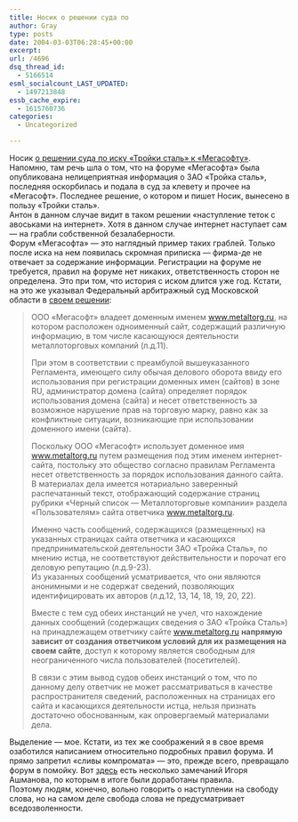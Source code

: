 ```yaml
---
title: Носик о решении суда по
author: Gray
type: posts
date: 2004-03-03T06:28:45+00:00
excerpt:
url: /4696
dsq_thread_id:
  - 5166514
esml_socialcount_LAST_UPDATED:
  - 1497213848
essb_cache_expire:
  - 1615760736
categories:
  - Uncategorized

---
```








Носик <a href="http://www.gzt.ru/rub.gzt?rubric=reviu&#038;id=61050000000010637" target="_blank">о решении суда по иску &#171;Тройки сталь&#187; к &#171;Мегасофту&#187;</a>. Напомню, там речь шла о том, что на форуме &#171;Мегасофта&#187; была опубликована нелицеприятная информация о ЗАО &#171;Тройка сталь&#187;, последняя оскорбилась и подала в суд за клевету и прочее на &#171;Мегасофт&#187;. Последнее решение, о котором и пишет Носик, вынесено в пользу &#171;Тройки сталь&#187;.  
Антон в данном случае видит в таком решении &#171;наступление теток с авоськами на интернет&#187;. Хотя в данном случае интернет наступает сам &#8212; на грабли собственной безалаберности.  
Форум &#171;Мегасофта&#187; &#8212; это наглядный пример таких граблей. Только после иска на нем появилась скромная приписка &#8212; фирма-де не отвечает за содержание информации. Регистрации на форуме не требуется, правил на форуме нет никаких, ответственность сторон не определена. Это при том, что история с иском длится уже год. Кстати, на это же указывал Федеральный арбитражный суд Московской области в <a href="http://www.internet-law.ru/intlaw/reputation/stal.htm" target="_blank">своем решении</a>:

> ООО &#171;Мегасофт&#187; владеет доменным именем www.metaltorg.ru, на котором расположен одноименный сайт, содержащий различную информацию, в том числе касающуюся деятельности металлоторговых компаний (л.д.11).
> 
> При этом в соответствии с преамбулой вышеуказанного Регламента, имеющего силу обычая делового оборота ввиду его использования при регистрации доменных имен (сайтов) в зоне RU, администратор домена (сайта) определяет порядок использования домена (сайта) и несет ответственность за возможное нарушение прав на торговую марку, равно как за конфликтные ситуации, возникающие при использовании доменного имени (сайта).
> 
> Поскольку ООО &#171;Мегасофт&#187; использует доменное имя www.metaltorg.ru путем размещения под этим именем интернет-сайта, постольку это общество согласно правилам Регламента несет ответственность за порядок использования данного сайта.  
> В материалах дела имеется нотариально заверенный распечатанный текст, отображающий содержание страниц рубрики &#171;Черный список &#8212; Металлоторговые компании&#187; раздела &#171;Пользователям&#187; сайта ответчика www.metaltorg.ru.
> 
> Именно часть сообщений, содержащихся (размещенных) на указанных страницах сайта ответчика и касающихся предпринимательской деятельности ЗАО &#171;Тройка Сталь&#187;, по мнению истца, не соответствуют действительности и порочат его деловую репутацию (л.д.9-23).  
> Из указанных сообщений усматривается, что они являются анонимными и не содержат сведений, позволяющих идентифицировать их авторов (л.д.12, 13, 14, 18, 19, 20, 22).
> 
> Вместе с тем суд обеих инстанций не учел, что нахождение данных сообщений (содержащих сведения о ЗАО &#171;Тройка Сталь&#187;) на принадлежащем ответчику сайте www.metaltorg.ru **напрямую зависит от создания ответчиком условий для их размещения на своем сайте**, доступ к которому является свободным для неограниченного числа пользователей (посетителей).
> 
> В связи с этим вывод судов обеих инстанций о том, что по данному делу ответчик не может рассматриваться в качестве распространителя сведений, расположенных на страницах его сайта и касающихся деятельности истца, нельзя признать достаточно обоснованным, как опровергаемый материалами дела.

Выделение &#8212; мое. Кстати, из тех же соображений я в свое время озаботился написанием относительно подробных правил форума. И прямо запретил &#171;сливы компромата&#187; &#8212; это, прежде всего, превращало форум в помойку. Вот <a href="http://www.searchengines.ru/forum/showthread.php?s=&#038;threadid=2057" target="_blank">здесь</a> есть несколько замечаний Игоря Ашманова, по которым в итоге были доработаны правила.  
Поэтому людям, конечно, вольно говорить о наступлении на свободу слова, но на самом деле свобода слова не предусматривает вседозволенности.